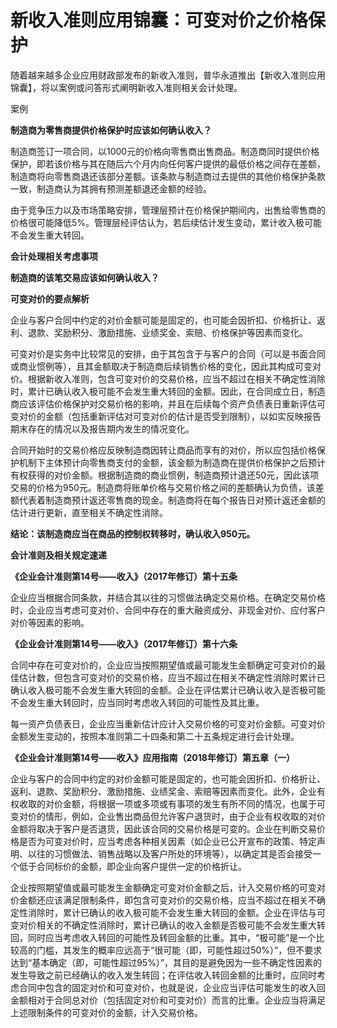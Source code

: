 # 新收入准则应用锦囊：可变对价之价格保护

随着越来越多企业应用财政部发布的新收入准则，普华永道推出【新收入准则应用锦囊】，将以案例或问答形式阐明新收入准则相关会计处理。

案例

**制造商为零售商提供价格保护时应该如何确认收入？**

制造商签订一项合同，以1000元的价格向零售商出售商品。制造商同时提供价格保护，即若该价格与其在随后六个月内向任何客户提供的最低价格之间存在差额，制造商将向零售商退还该部分差额。该条款与制造商过去提供的其他价格保护条款一致，制造商认为其拥有预测差额退还金额的经验。

由于竞争压力以及市场策略安排，管理层预计在价格保护期间内，出售给零售商的价格很可能降低5%。管理层经评估认为，若后续估计发生变动，累计收入极可能不会发生重大转回。

**会计处理相关考虑事项**

**制造商的该笔交易应该如何确认收入？**
  
**可变对价的要点解析**

企业与客户合同中约定的对价金额可能是固定的，也可能会因折扣、价格折让、返利、退款、奖励积分、激励措施、业绩奖金、索赔、价格保护等因素而变化。

可变对价是实务中比较常见的安排，由于其包含于与客户的合同（可以是书面合同或商业惯例等），且其金额取决于制造商后续销售价格的变化，因此其构成可变对价。根据新收入准则，包含可变对价的交易价格，应当不超过在相关不确定性消除时，累计已确认收入极可能不会发生重大转回的金额。因此，在合同成立日，制造商应该评估价格保护对交易价格的影响，并且在后续每个资产负债表日重新评估可变对价的金额（包括重新评估对可变对价的估计是否受到限制），以如实反映报告期末存在的情况以及报告期内发生的情况变化。

合同开始时的交易价格应反映制造商因转让商品而享有的对价，所以应包括价格保护机制下主体预计向零售商支付的金额，该金额为制造商在提供价格保护之后预计有权获得的对价金额。根据制造商的商业惯例，制造商预计退还50元，因此该项交易的价格为950元。制造商将账单价格与交易价格之间的差额确认为负债，该差额代表着制造商预计返还零售商的现金。制造商将在每个报告日对预计返还金额的估计进行更新，直至相关不确定性消除。

**结论：该制造商应当在商品的控制权转移时，确认收入950元。**

**会计准则及相关规定速递**

**《企业会计准则第14号——收入》（2017年修订）第十五条**

企业应当根据合同条款，并结合其以往的习惯做法确定交易价格。在确定交易价格时，企业应当考虑可变对价、合同中存在的重大融资成分、非现金对价、应付客户对价等因素的影响。

**《企业会计准则第14号——收入》（2017年修订）第十六条**

合同中存在可变对价的，企业应当按照期望值或最可能发生金额确定可变对价的最佳估计数，但包含可变对价的交易价格，应当不超过在相关不确定性消除时累计已确认收入极可能不会发生重大转回的金额。企业在评估累计已确认收入是否极可能不会发生重大转回时，应当同时考虑收入转回的可能性及其比重。
  
每一资产负债表日，企业应当重新估计应计入交易价格的可变对价金额。可变对价金额发生变动的，按照本准则第二十四条和第二十五条规定进行会计处理。

**《企业会计准则第14号——收入》应用指南（2018年修订）第五章（一）**

企业与客户的合同中约定的对价金额可能是固定的，也可能会因折扣、价格折让、返利、退款、奖励积分、激励措施、业绩奖金、索赔等因素而变化。此外，企业有权收取的对价金额，将根据一项或多项或有事项的发生有所不同的情况，也属于可变对价的情形，例如，企业售出商品但允许客户退货时，由于企业有权收取的对价金额将取决于客户是否退货，因此该合同的交易价格是可变的。企业在判断交易价格是否为可变对价时，应当考虑各种相关因素（如企业已公开宣布的政策、特定声明、以往的习惯做法、销售战略以及客户所处的环境等），以确定其是否会接受一个低于合同标价的金额，即企业向客户提供一定的价格折让。

企业按照期望值或最可能发生金额确定可变对价金额之后，计入交易价格的可变对价金额还应该满足限制条件，即包含可变对价的交易价格，应当不超过在相关不确定性消除时，累计已确认的收入极可能不会发生重大转回的金额。企业在评估与可变对价相关的不确定性消除时，累计已确认的收入金额是否极可能不会发生重大转回，同时应当考虑收入转回的可能性及转回金额的比重。其中，“极可能”是一个比较高的门槛，其发生的概率应远高于“很可能（即，可能性超过50%）”，但不要求达到“基本确定（即，可能性超过95%）”，其目的是避免因为一些不确定性因素的发生导致之前已经确认的收入发生转回；在评估收入转回金额的比重时，应同时考虑合同中包含的固定对价和可变对价，也就是说，企业应当评估可能发生的收入回金额相对于合同总对价（包括固定对价和可变对价）而言的比重。企业应当将满足上述限制条件的可变对价的金额，计入交易价格。